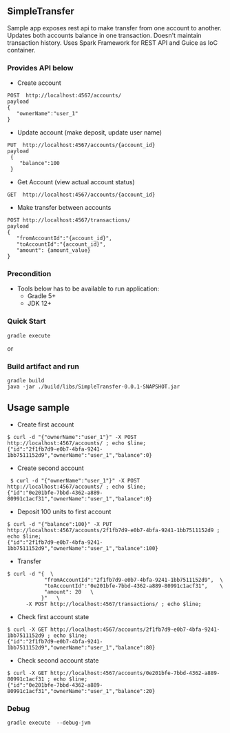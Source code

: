 ## SimpleTransfer
 Sample app exposes rest api to make transfer from one account to another. Updates both accounts balance in one transaction.
 Doesn't maintain transaction history.
 Uses Spark Framework for REST API and Guice as IoC container.

 ### Provides API below
 * Create account
 ```
 POST  http://localhost:4567/accounts/
 payload
 {
    "ownerName":"user_1"
 }
 ```
 * Update account (make deposit, update user name)
 ```
 PUT  http://localhost:4567/accounts/{account_id}
 payload
  {
     "balance":100
  }
 ```
 * Get Account (view actual account status)
 ```
 GET  http://localhost:4567/accounts/{account_id}
 ```
 * Make transfer between accounts
 ```
 POST http://localhost:4567/transactions/
 payload
 {
    "fromAccountId":"{account_id}",
    "toAccountId":"{account_id}",
    "amount": {amount_value}
 }
 ```


### Precondition
* Tools below has to be available to run application:
  * Gradle 5+
  * JDK 12+

### Quick Start
```
gradle execute
```
or
### Build artifact and run
```
gradle build
java -jar ./build/libs/SimpleTransfer-0.0.1-SNAPSHOT.jar
```

## Usage  sample
* Create first account
```
$ curl -d "{"ownerName":"user_1"}" -X POST http://localhost:4567/accounts/ ; echo $line;
{"id":"2f1fb7d9-e0b7-4bfa-9241-1bb7511152d9","ownerName":"user_1","balance":0}
```
* Create second account
```
 $ curl -d "{"ownerName":"user_1"}" -X POST http://localhost:4567/accounts/ ; echo $line;
{"id":"0e201bfe-7bbd-4362-a889-80991c1acf31","ownerName":"user_1","balance":0}
```
* Deposit 100 units to first account
```
$ curl -d "{"balance":100}" -X PUT http://localhost:4567/accounts/2f1fb7d9-e0b7-4bfa-9241-1bb7511152d9 ; echo $line;
{"id":"2f1fb7d9-e0b7-4bfa-9241-1bb7511152d9","ownerName":"user_1","balance":100}
```
* Transfer
```
$ curl -d "{  \
            "fromAccountId":"2f1fb7d9-e0b7-4bfa-9241-1bb7511152d9",  \
            "toAccountId":"0e201bfe-7bbd-4362-a889-80991c1acf31",    \
            "amount": 20   \
           }"   \
      -X POST http://localhost:4567/transactions/ ; echo $line;
```
* Check first account state
```
$ curl -X GET http://localhost:4567/accounts/2f1fb7d9-e0b7-4bfa-9241-1bb7511152d9 ; echo $line;
{"id":"2f1fb7d9-e0b7-4bfa-9241-1bb7511152d9","ownerName":"user_1","balance":80}
```
* Check second account state
```
$ curl -X GET http://localhost:4567/accounts/0e201bfe-7bbd-4362-a889-80991c1acf31 ; echo $line;
{"id":"0e201bfe-7bbd-4362-a889-80991c1acf31","ownerName":"user_1","balance":20}
```



### Debug
```
gradle execute  --debug-jvm
```
